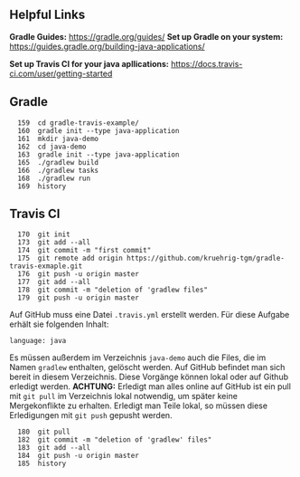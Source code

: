 ## Helpful Links
**Gradle Guides:** https://gradle.org/guides/
**Set up Gradle on your system:** https://guides.gradle.org/building-java-applications/

**Set up Travis CI for your java apllications:** https://docs.travis-ci.com/user/getting-started

## Gradle
      159  cd gradle-travis-example/
      160  gradle init --type java-application
      161  mkdir java-demo
      162  cd java-demo
      163  gradle init --type java-application
      165  ./gradlew build
      166  ./gradlew tasks
      168  ./gradlew run
      169  history

## Travis CI
      170  git init
      173  git add --all
      174  git commit -m "first commit"
      175  git remote add origin https://github.com/kruehrig-tgm/gradle-travis-exmaple.git
      176  git push -u origin master
      177  git add --all
      178  git commit -m "deletion of 'gradlew files"
      179  git push -u origin master
Auf GitHub muss eine Datei `.travis.yml` erstellt werden. Für diese Aufgabe erhält sie folgenden Inhalt:
    
    language: java

Es müssen außerdem im Verzeichnis `java-demo`  auch die Files, die im Namen `gradlew` enthalten, gelöscht werden. Auf GitHub befindet man sich bereit in diesem Verzeichnis. Diese Vorgänge können lokal oder auf Github erledigt werden.
**ACHTUNG:** Erledigt man alles online auf GitHub ist ein pull mit `git pull` im Verzeichnis lokal notwendig, um später keine Mergekonflikte zu erhalten. Erledigt man Teile lokal, so müssen diese Erledigungen mit `git push` gepusht werden.

      180  git pull
      182  git commit -m "deletion of 'gradlew' files"
      183  git add --all
      184  git push -u origin master
      185  history
